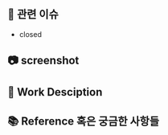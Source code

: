 ## 📌 관련 이슈
- closed

## 📷 screenshot
<!-- 시연영상을 업로드해주세요. -->


## 📝 Work Desciption
<!-- 작업한 내용을 설명해주세요. -->

## 📚 Reference 혹은 궁금한 사항들
<!-- 참고할 사항이 있다면 적어주세요 -->
